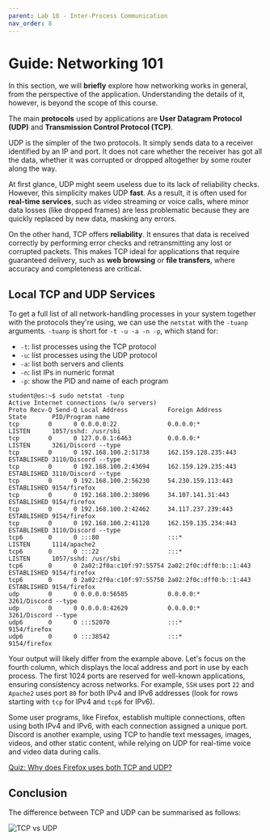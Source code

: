 ```yaml
---
parent: Lab 10 - Inter-Process Communication
nav_order: 8
---
```


# Guide: Networking 101

In this section, we will **briefly** explore how networking works in general, from the perspective of the application.
Understanding the details of it, however, is beyond the scope of this course.

The main **protocols** used by applications are **User Datagram Protocol (UDP)** and **Transmission Control Protocol (TCP)**.

UDP is the simpler of the two protocols.
It simply sends data to a receiver identified by an IP and port.
It does not care whether the receiver has got all the data, whether it was corrupted or dropped altogether by some router along the way.

At first glance, UDP might seem useless due to its lack of reliability checks.
However, this simplicity makes UDP **fast**.
As a result, it is often used for **real-time services**, such as video streaming or voice calls, where minor data losses (like dropped frames) are less problematic because they are quickly replaced by new data, masking any errors.

On the other hand, TCP offers **reliability**.
It ensures that data is received correctly by performing error checks and retransmitting any lost or corrupted packets.
This makes TCP ideal for applications that require guaranteed delivery, such as **web browsing** or **file transfers**, where accuracy and completeness are critical.

## Local TCP and UDP Services

To get a full list of all network-handling processes in your system together with the protocols they're using, we can use the `netstat` with the `-tuanp` arguments.
`-tuanp` is short for `-t -u -a -n -p`, which stand for:

- `-t`: list processes using the TCP protocol
- `-u`: list processes using the UDP protocol
- `-a`: list both servers and clients
- `-n`: list IPs in numeric format
- `-p`: show the PID and name of each program

```console
student@os:~$ sudo netstat -tunp
Active Internet connections (w/o servers)
Proto Recv-Q Send-Q Local Address           Foreign Address         State       PID/Program name
tcp        0      0 0.0.0.0:22              0.0.0.0:*               LISTEN      1057/sshd: /usr/sbi
tcp        0      0 127.0.0.1:6463          0.0.0.0:*               LISTEN      3261/Discord --type
tcp        0      0 192.168.100.2:51738     162.159.128.235:443     ESTABLISHED 3110/Discord --type
tcp        0      0 192.168.100.2:43694     162.159.129.235:443     ESTABLISHED 3110/Discord --type
tcp        0      0 192.168.100.2:56230     54.230.159.113:443      ESTABLISHED 9154/firefox
tcp        0      0 192.168.100.2:38096     34.107.141.31:443       ESTABLISHED 9154/firefox
tcp        0      0 192.168.100.2:42462     34.117.237.239:443      ESTABLISHED 9154/firefox
tcp        0      0 192.168.100.2:41128     162.159.135.234:443     ESTABLISHED 3110/Discord --type
tcp6       0      0 :::80                   :::*                    LISTEN      1114/apache2
tcp6       0      0 :::22                   :::*                    LISTEN      1057/sshd: /usr/sbi
tcp6       0      0 2a02:2f0a:c10f:97:55754 2a02:2f0c:dff0:b::1:443 ESTABLISHED 9154/firefox
tcp6       0      0 2a02:2f0a:c10f:97:55750 2a02:2f0c:dff0:b::1:443 ESTABLISHED 9154/firefox
udp        0      0 0.0.0.0:56585           0.0.0.0:*                           3261/Discord --type
udp        0      0 0.0.0.0:42629           0.0.0.0:*                           3261/Discord --type
udp6       0      0 :::52070                :::*                                9154/firefox
udp6       0      0 :::38542                :::*                                9154/firefox
```

Your output will likely differ from the example above.
Let's focus on the fourth column, which displays the local address and port in use by each process.
The first 1024 ports are reserved for well-known applications, ensuring consistency across networks.
For example, `SSH` uses port `22` and `Apache2` uses port `80` for both IPv4 and IPv6 addresses (look for rows starting with `tcp` for IPv4 and `tcp6` for IPv6).

Some user programs, like Firefox, establish multiple connections, often using both IPv4 and IPv6, with each connection assigned a unique port.
Discord is another example, using TCP to handle text messages, images, videos, and other static content, while relying on UDP for real-time voice and video data during calls.

[Quiz: Why does Firefox uses both TCP and UDP?](../../drills/questions/firefox-tcp-udp.md)

## Conclusion

The difference between TCP and UDP can be summarised as follows:

![TCP vs UDP](../../media/tcp-udp-simplified.png)
